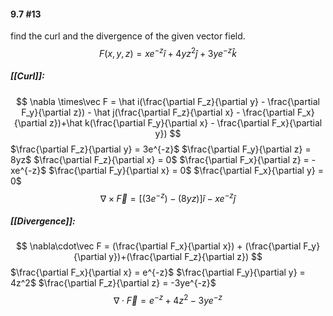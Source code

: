 #### 9.7 #13
find the curl and the divergence of the given vector field.
$$ F(x,y,z) = xe^{-z}\hat i + 4yz^2\hat j + 3ye^{-z}\hat k $$
##### [[Curl]]:
$$ \nabla \times\vec F = \hat i(\frac{\partial F_z}{\partial y} - \frac{\partial F_y}{\partial z}) - \hat j(\frac{\partial F_z}{\partial x} - \frac{\partial F_x}{\partial z})+\hat k(\frac{\partial F_y}{\partial x} - \frac{\partial F_x}{\partial y}) $$
$\frac{\partial F_z}{\partial y} = 3e^{-z}$
$\frac{\partial F_y}{\partial z} = 8yz$
$\frac{\partial F_z}{\partial x} = 0$
$\frac{\partial F_x}{\partial z} = -xe^{-z}$
$\frac{\partial F_y}{\partial x} = 0$
$\frac{\partial F_x}{\partial y} = 0$
$$ \nabla \times\vec F = [(3e^{-z}) - (8yz)]\hat i - xe^{-z}\hat j $$

##### [[Divergence]]:
$$  \nabla\cdot\vec F = (\frac{\partial F_x}{\partial x}) + (\frac{\partial F_y}{\partial y})+(\frac{\partial F_z}{\partial z})  $$
$\frac{\partial F_x}{\partial x} = e^{-z}$
$\frac{\partial F_y}{\partial y} = 4z^2$
$\frac{\partial F_z}{\partial z} = -3ye^{-z}$
$$ \nabla \cdot \vec F = e^{-z} + 4z^2 - 3ye^{-z} $$
